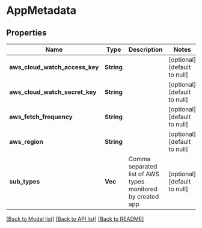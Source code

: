 # AppMetadata

## Properties

| Name                           | Type            | Description                                                | Notes                        |
| ------------------------------ | --------------- | ---------------------------------------------------------- | ---------------------------- |
| **aws_cloud_watch_access_key** | **String**      |                                                            | [optional] [default to null] |
| **aws_cloud_watch_secret_key** | **String**      |                                                            | [optional] [default to null] |
| **aws_fetch_frequency**        | **String**      |                                                            | [optional] [default to null] |
| **aws_region**                 | **String**      |                                                            | [optional] [default to null] |
| **sub_types**                  | **Vec<String>** | Comma separated list of AWS types monitored by created app | [optional] [default to null] |

[[Back to Model list]](../README.md#documentation-for-models) [[Back to API list]](../README.md#documentation-for-api-endpoints) [[Back to README]](../README.md)
